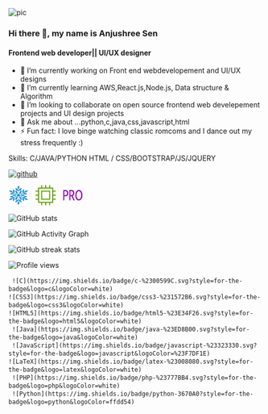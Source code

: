![pic](https://user-images.githubusercontent.com/73659975/127394083-48892987-4e41-40b6-84eb-8c60ca76aed4.png)

### Hi there 👋, my name is Anjushree Sen
#### Frontend web developer|| UI/UX designer


- 🔭 I’m currently working on Front end webdevelopement and UI/UX designs
- 🌱 I’m currently learning AWS,React.js,Node.js, Data structure & Algorithm
- 👯 I’m looking to collaborate on open source frontend web develepement projects and UI design projects
- 💬 Ask me about ...python,c,java,css,javascript,html
- ⚡ Fun fact: I love binge watching classic romcoms and I dance out my stress frequently :)



Skills:   C/JAVA/PYTHON HTML / CSS/BOOTSTRAP/JS/JQUERY




[<img src='https://cdn.jsdelivr.net/npm/simple-icons@3.0.1/icons/github.svg' alt='github' height='40'>](https://github.com/anjushreesen)  

<a href='https://archiveprogram.github.com/'><img src='https://raw.githubusercontent.com/acervenky/animated-github-badges/master/assets/acbadge.gif' width='40' height='40'></a> <a href='https://docs.github.com/en/developers'><img src='https://raw.githubusercontent.com/acervenky/animated-github-badges/master/assets/devbadge.gif' width='40' height='40'></a> <a href='https://github.com/pricing'><img src='https://raw.githubusercontent.com/acervenky/animated-github-badges/master/assets/pro.gif' width='40' height='40'></a> 

![GitHub stats](https://github-readme-stats.vercel.app/api?username=anjushreesen&show_icons=true&count_private=true)  

![GitHub Activity Graph](https://activity-graph.herokuapp.com/graph?username=anjushreesen)  

![GitHub streak stats](https://github-readme-streak-stats.herokuapp.com/?user=anjushreesen)  

![Profile views](https://gpvc.arturio.dev/anjushreesen)  


     
         
     ![C](https://img.shields.io/badge/c-%2300599C.svg?style=for-the-badge&logo=c&logoColor=white)	
	![CSS3](https://img.shields.io/badge/css3-%231572B6.svg?style=for-the-badge&logo=css3&logoColor=white)
	![HTML5](https://img.shields.io/badge/html5-%23E34F26.svg?style=for-the-badge&logo=html5&logoColor=white)
     ![Java](https://img.shields.io/badge/java-%23ED8B00.svg?style=for-the-badge&logo=java&logoColor=white)
     ![JavaScript](https://img.shields.io/badge/javascript-%23323330.svg?style=for-the-badge&logo=javascript&logoColor=%23F7DF1E)
	![LaTeX](https://img.shields.io/badge/latex-%23008080.svg?style=for-the-badge&logo=latex&logoColor=white)
     ![PHP](https://img.shields.io/badge/php-%23777BB4.svg?style=for-the-badge&logo=php&logoColor=white)
     ![Python](https://img.shields.io/badge/python-3670A0?style=for-the-badge&logo=python&logoColor=ffdd54)


